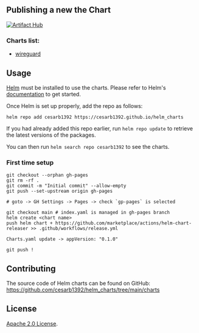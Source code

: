 ## Publishing a new the Chart

[![Artifact Hub](https://img.shields.io/endpoint?url=https://artifacthub.io/badge/repository/wireguard-bananas)](https://artifacthub.io/packages/search?repo=wireguard-bananas)

### Charts list:
- [wireguard](https://github.com/cesarb1392/helm_charts/tree/main/charts/wireguard)

## Usage

[Helm](https://helm.sh) must be installed to use the charts.
Please refer to Helm's [documentation](https://helm.sh/docs/) to get started.

Once Helm is set up properly, add the repo as follows:

```console
helm repo add cesarb1392 https://cesarb1392.github.io/helm_charts
```

If you had already added this repo earlier, run `helm repo update` to retrieve the latest versions of the packages.

You can then run `helm search repo cesarb1392` to see the charts.

### First time setup
```console
git checkout --orphan gh-pages
git rm -rf .
git commit -m "Initial commit" --allow-empty
git push --set-upstream origin gh-pages

# goto -> GH Settings -> Pages -> check `gp-pages` is selected

git checkout main # index.yaml is managed in gh-pages branch
helm create <chart name>
push helm chart + https://github.com/marketplace/actions/helm-chart-releaser >> .github/workflows/release.yml

Charts.yaml update -> appVersion: "0.1.0"

git push !
```


## Contributing

The source code of Helm charts can be found on GitHub: https://github.com/cesarb1392/helm_charts/tree/main/charts

## License

<!-- Keep full URL links to repo files because this README syncs from main to gh-pages.  -->
[Apache 2.0 License](https://github.com/cesarb1392/helm_charts/blob/main/LICENSE).